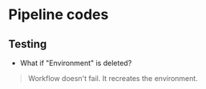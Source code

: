 # Pipeline codes

## Testing
- What if "Environment" is deleted?
> Workflow doesn't fail. It recreates the environment.

